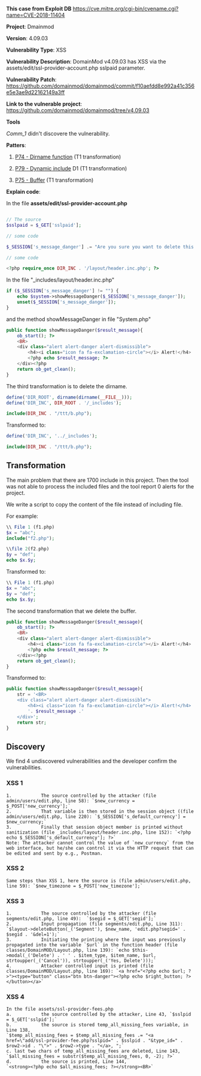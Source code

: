 **This case from Exploit DB**
https://cve.mitre.org/cgi-bin/cvename.cgi?name=CVE-2018-11404

**Project**: Dmainmod

**Version**: 4.09.03

**Vulnerability Type**: XSS

**Vulnerability Description**: DomainMod v4.09.03 has XSS via the assets/edit/ssl-provider-account.php sslpaid parameter.

**Vulnerability Patch**: https://github.com/domainmod/domainmod/commit/f10aefdd8e992a41c356e5e3ae9d22162149a3ff

**Link to the vulnerable project**: https://github.com/domainmod/domainmod/tree/v4.09.03

**Tools**

_Comm_1_  didn't discovere the vulnerability.

**Patters**:
1. [P74 - Dirname function](https://github.com/GiuliCler/testability_tarpits/tree/main/PHP/Testability_Patterns/74_dirname) (T1 transformation)

2. [P79 - Dynamic include](https://github.com/GiuliCler/testability_tarpits/tree/main/PHP/Testability_Patterns/79_dynamic_include) D1 (T1 transformation)

3. [P75 - Buffer](https://github.com/GiuliCler/testability_tarpits/tree/main/PHP/Testability_Patterns/75_buffer) (T1 transformation)

**Explain code**:

In the file **assets/edit/ssl-provider-account.php**
```php

// The source
$sslpaid = $_GET['sslpaid'];

// some code

$_SESSION['s_message_danger'] .= "Are you sure you want to delete this SSL Account?<BR><BR><a href=\"ssl-provider-account.php?sslpaid=" . $sslpaid . "&really_del=1\">YES, REALLY DELETE THIS SSL PROVIDER ACCOUNT</a><BR>";

// some code

<?php require_once DIR_INC . '/layout/header.inc.php'; ?>
```

In the file "_includes/layout/header.inc.php"

```php
if ($_SESSION['s_message_danger'] != "") {
    echo $system->showMessageDanger($_SESSION['s_message_danger']);
    unset($_SESSION['s_message_danger']);
}
```

and the method showMessageDanger in file "System.php"

```php
public function showMessageDanger($result_message){
    ob_start(); ?>
    <BR>
    <div class="alert alert-danger alert-dismissible">
        <h4><i class="icon fa fa-exclamation-circle"></i> Alert!</h4>
        <?php echo $result_message; ?>
    </div><?php
    return ob_get_clean();
}
```

The third transformation is to delete the dirname.

```php
define('DIR_ROOT', dirname(dirname(__FILE__)));
define('DIR_INC', DIR_ROOT . '/_includes');

include(DIR_INC . "/ttt/b.php");
```

Transformed to:
```php
define('DIR_INC', '../_includes');

include(DIR_INC . "/ttt/b.php");
```

## Transformation

The main problem that there are 1700 include in this project. Then the tool was not able to process the included files and the tool report 0 alerts for the project.

We write a script to copy the content of the file instead of including file.

For example:
```php
\\ File 1 (f1.php)
$x = "abc";
include("f2.php");

\\file 2(f2.php)
$y = "def";
echo $x.$y;
```

Transformed to:
```php
\\ File 1 (f1.php)
$x = "abc";
$y = "def";
echo $x.$y;
```

The second transformation that we delete the buffer.
```php
public function showMessageDanger($result_message){
    ob_start(); ?>
    <BR>
    <div class="alert alert-danger alert-dismissible">
        <h4><i class="icon fa fa-exclamation-circle"></i> Alert!</h4>
        <?php echo $result_message; ?>
    </div><?php
    return ob_get_clean();
}
```

Transformed to:

```php
public function showMessageDanger($result_message){
    str = '<BR>
    <div class="alert alert-danger alert-dismissible">
        <h4><i class="icon fa fa-exclamation-circle"></i> Alert!</h4>
        '. $result_message .'
    </div>';
    return str;
}
```

## Discovery

We find 4 undiscovered vulnerabilities and the developer confirm the vulnerabilities.

### XSS 1
```
1.           The source controlled by the attacker (file admin/users/edit.php, line 58): `$new_currency = $_POST['new_currency'];`
2.           That variable is then stored in the session object ((file admin/users/edit.php, line 220): `$_SESSION['s_default_currency'] = $new_currency;`
3.           Finally that session object member is printed without sanitization (file _includes/layout/header.inc.php, line 152): `<?php echo $_SESSION['s_default_currency']; ?>`
Note: The attacker cannot control the value of `new_currency` from the web interface, but he/she can control it via the HTTP request that can be edited and sent by e.g., Postman.
```

### XSS 2
```
Same steps than XSS 1, here the source is (file admin/users/edit.php, line 59): `$new_timezone = $_POST['new_timezone'];`
```

### XSS 3
```
1.           The source controlled by the attacker (file segments/edit.php, line 49):  `$segid = $_GET['segid'];`
2.           Input propagation (file segments/edit.php, Line 311): `$layout->deleteButton(_('Segment'), $new_name, 'edit.php?segid=' . $segid . '&del=1');`
3.           Initiating the printing where the input was previously propagated into the variable `$url` in the function header (file classes/DomainMOD/Layout.php, line 139): `echo $this->modal(_('Delete') . ' ' . $item_type, $item_name, $url, strtoupper(_('Cancel')), strtoupper(_('Yes, Delete')));`
4.           Attacker controlled input is printed (file classes/DomainMOD/Layout.php, line 169): `<a href="<?php echo $url; ?>"><type="button" class="btn btn-danger"><?php echo $right_button; ?></button></a>`
```

### XSS 4
```
In the file assets/ssl-provider-fees.php
a.           the source controlled by the attacker, Line 43, `$sslpid = $_GET['sslpid'];`
b.           the source is stored temp_all_missing_fees variable, in Line 138,
`$temp_all_missing_fees = $temp_all_missing_fees .= "<a href=\"add/ssl-provider-fee.php?sslpid=" . $sslpid . "&type_id=" . $row2->id . "\">" . $row2->type . "</a>, ";`
c. last two chars of temp_all_missing_fees are deleted, Line 143,
`$all_missing_fees = substr($temp_all_missing_fees, 0, -2); ?>`
d.           the source is printed, Line 144,
`<strong><?php echo $all_missing_fees; ?></strong><BR>`
```